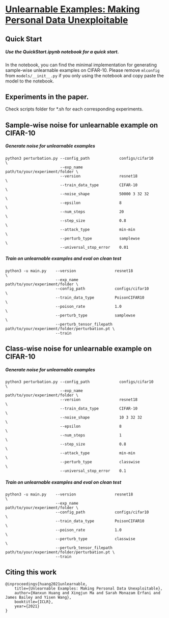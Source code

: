 # [Unlearnable Examples: Making Personal Data Unexploitable](https://openreview.net/forum?id=iAmZUo0DxC0)

## Quick Start
##### Use the QuickStart.ipynb notebook for a quick start.
In the notebook, you can find the minimal implementation for generating sample-wise unlearnable examples on CIFAR-10.
Please remove `mlconfig` from `models/__init__.py` if you only using the notebook and copy paste the model to the notebook.



## Experiments in the paper.
Check scripts folder for *.sh for each corresponding experiments.

## Sample-wise noise for unlearnable example on CIFAR-10
##### Generate noise for unlearnable examples
```console
python3 perturbation.py --config_path             configs/cifar10                \
                        --exp_name                path/to/your/experiment/folder \
                        --version                 resnet18                       \
                        --train_data_type         CIFAR-10                       \
                        --noise_shape             50000 3 32 32                  \
                        --epsilon                 8                              \
                        --num_steps               20                             \
                        --step_size               0.8                            \
                        --attack_type             min-min                        \
                        --perturb_type            samplewse                      \
                        --universal_stop_error    0.01
```
##### Train on unlearnable examples and eval on clean test
```console
python3 -u main.py    --version                 resnet18                       \
                      --exp_name                path/to/your/experiment/folder \
                      --config_path             configs/cifar10                \
                      --train_data_type         PoisonCIFAR10                  \
                      --poison_rate             1.0                            \
                      --perturb_type            samplewse                      \
                      --perturb_tensor_filepath path/to/your/experiment/folder/perturbation.pt \
                      --train
```


## Class-wise noise for unlearnable example on CIFAR-10
##### Generate noise for unlearnable examples
```console
python3 perturbation.py --config_path             configs/cifar10                \
                        --exp_name                path/to/your/experiment/folder \
                        --version                 resnet18                       \
                        --train_data_type         CIFAR-10                       \
                        --noise_shape             10 3 32 32                     \
                        --epsilon                 8                              \
                        --num_steps               1                              \
                        --step_size               0.8                            \
                        --attack_type             min-min                        \
                        --perturb_type            classwise                      \
                        --universal_stop_error    0.1
```
##### Train on unlearnable examples and eval on clean test
```console
python3 -u main.py    --version                 resnet18                       \
                      --exp_name                path/to/your/experiment/folder \
                      --config_path             configs/cifar10                \
                      --train_data_type         PoisonCIFAR10                  \
                      --poison_rate             1.0                            \
                      --perturb_type            classwise                      \
                      --perturb_tensor_filepath path/to/your/experiment/folder/perturbation.pt \
                      --train
```




## Citing this work
```
@inproceedings{huang2021unlearnable,
    title={Unlearnable Examples: Making Personal Data Unexploitable},
    author={Hanxun Huang and Xingjun Ma and Sarah Monazam Erfani and James Bailey and Yisen Wang},
    booktitle={ICLR},
    year={2021}
}
```
